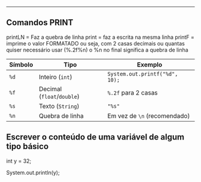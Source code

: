 
---
## Comandos PRINT

printLN = Faz a quebra de linha
print = faz a escrita na mesma linha
printF = imprime o valor FORMATADO 
	ou seja, com 2 casas decimais ou quantas quiser
		necessário usar (%.2f%n)
			o %n no final significa a quebra de linha

| Símbolo | Tipo                       | Exemplo                        |
| ------- | -------------------------- | ------------------------------ |
| `%d`    | Inteiro (`int`)            | `System.out.printf("%d", 10);` |
| `%f`    | Decimal (`float`/`double`) | `%.2f` para 2 casas            |
| `%s`    | Texto (`String`)           | `"%s"`                         |
| `%n`    | Quebra de linha            | Em vez de `\n` (recomendado)   |
## Escrever o conteúdo de uma variável de algum tipo básico

int y = 32;

System.out.println(y);



